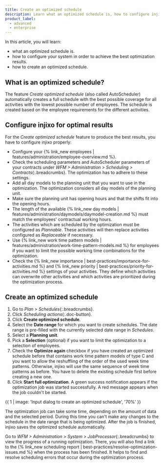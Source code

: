 ```yaml
---
title: Create an optimized schedule
description: Learn what an optimized schedule is, how to configure injixo for optimal results, and how to create an optimized schedule.
product_label:
  - advanced
  - enterprise
---
```


In this article, you will learn:

- what an optimized schedule is.
- how to configure your system in order to achieve the best optimization results.
- how to create an optimized schedule.

## What is an optimized schedule?

The feature _Create optimized schedule_ (also called AutoScheduler) automatically creates a full schedule with the best possible coverage for all activities with the lowest possible number of employees. The schedule is created based on the employee requirements for the different activities.

## Configure injixo for optimal results

For the _Create optimized schedule_ feature to produce the best results, you have to configure injixo properly:

- Configure your {% link_new employees | features/administration/employee-overview.md %}.
- Check the scheduling parameters and AutoScheduler parameters of your contracts under _WFM > Administration > Scheduling > Contracts_{:.breadcrumbs}. The optimization has to adhere to these settings.
- Add all day models to the planning unit that you want to use in the optimization. The optimization considers all day models of the planning unit.
- Make sure the planning unit has opening hours and that the shifts fit into the opening hours.
- The length of the available {% link_new day models | features/administration/daymodels/daymodel-creation.md %} must match the employees' contractual working hours.
- The activities which are scheduled by the optimization must be configured as _Plannable_. These activities will then replace activities configured as _Replaceable_ if necessary.
- Use {% link_new work time pattern models | features/administration/work-time-pattern-models.md %} for employees if you want to limit the possible working time combinations for the optimization.
- Check the {% link_new importance | best-practices/importance-for-activities.md %} and {% link_new priority | best-practices/priority-for-activities.md %} settings of your activities. They define which activities can overwrite other activities and which activities are prioritized during the optimization process.

## Create an optimized schedule

1. Go to _Plan > Schedules_{:.breadcrumbs}.
2. Click _Scheduling actions_{:.doc-button}.
3. Click **Create optimized schedule**.
4. Select the **Date range** for which you want to create schedules. The date range is pre-filled with the currently selected date range in _Schedules_.
5. Select a **Planning unit**.
6. Pick a **Selection** (optional) if you want to limit the optimization to a selection of employees.
7. Check the **Optimize again** checkbox if you have created an optimized schedule before that contains work time pattern models of type C and you want to allow the reshuffling of the order of the used week time patterns. Otherwise, injixo will use the same sequence of week time patterns as before. You have to delete the existing schedule first before creating a new one.
8. Click **Start full optimization**. A green success notification appears if the optimization job was started successfully. A red message appears when the job couldn't be started.

{{ 1 | image: 'Input dialog to create an optimized schedule', '70%' }}

The optimization job can take some time, depending on the amount of data and the selected period. During this time you can't make any changes to the schedule in the date range that is being optimized. After the job is finished, injixo saves the optimized schedule automatically.

Go to _WFM > Administration > System > JobProcessor_{:.breadcrumbs} to view the progress of a running optimization. There, you will also find a link to the {% link_new scheduling report | best-practices/resolve-optimization-issues.md %} when the process has been finished. It helps to find and resolve scheduling errors that occur during the optimization process.
